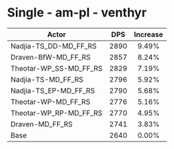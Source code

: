 # Single - am-pl - venthyr
| Actor | DPS | Increase |
|---|:---:|:---:|
|Nadjia-TS_DD-MD_FF_RS|2890|9.49%|
|Draven-BfW-MD_FF_RS|2857|8.24%|
|Theotar-WP_SS-MD_FF_RS|2829|7.19%|
|Nadjia-TS-MD_FF_RS|2796|5.92%|
|Nadjia-TS_EP-MD_FF_RS|2790|5.68%|
|Theotar-WP-MD_FF_RS|2776|5.16%|
|Theotar-WP_RP-MD_FF_RS|2770|4.95%|
|Draven-MD_FF_RS|2741|3.83%|
|Base|2640|0.00%|
